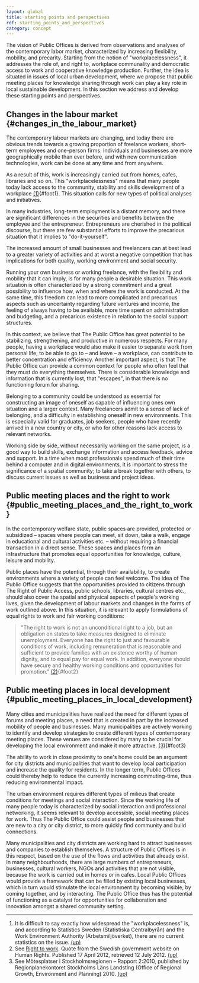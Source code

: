 ```yaml
---
layout: global
title: starting points and perspectives
ref: starting_points_and_perspectives
category: concept
---
```


The vision of Public Offices is derived from observations and analyses of the contemporary labor market, characterized by increasing flexibility, mobility, and precarity. Starting from the notion of "workplacelessness", it addresses the role of, and right to, workplace communality and democratic access to work and cooperative knowledge production. Further, the idea is situated in issues of local urban development, where we propose that public meeting places for knowledge sharing through work can play a key role in local sustainable development. In this section we address and develop these starting points and perspectives. 

## Changes in the labour market {#changes_in_the_labour_market}

The contemporary labour markets are changing, and today there are obvious trends towards a growing proportion of freelance workers, short-term employees and one-person firms. Individuals and businesses are more geographically mobile than ever before, and with new communication technologies, work can be done at any time and from anywhere.
  
As a result of this, work is increasingly carried out from homes, cafes, libraries and so on. This "workplacelessness" means that many people today lack access to the community, stability and skills development of a workplace [(1)](#footnotes){#foot1}. This situation calls for new types of political analyses and initiatives.
  
In many industries, long-term employment is a distant memory, and there are significant differences in the securities and benefits between the employee and the entrepreneur. Entrepreneurs are cherished in the political discourse, but there are few substantial efforts to improve the precarious situation that it implies to "do-it-yourself”.
  
The increased amount of small businesses and freelancers can at best lead to a greater variety of activities and at worst a negative competition that has implications for both quality, working environment and social security.
  
Running your own business or working freelance, with the flexibility and mobility that it can imply, is for many people a desirable situation. This work situation is often characterized by a strong commitment and a great possibility to influence how, when and where the work is conducted. At the same time, this freedom can lead to more complicated and precarious aspects such as uncertainty regarding future ventures and income, the feeling of always having to be available, more time spent on administration and budgeting, and a precarious existence in relation to the social support structures.
  
In this context, we believe that The Public Office has great potential to be stabilizing, strengthening, and productive in numerous respects. For many people, having a workplace would also make it easier to separate work from personal life; to be able to go to – and leave – a workplace, can contribute to better concentration and efficiency. Another important aspect, is that The Public Office can provide a common context for people who often feel that they must do everything themselves. There is considerable knowledge and information that is currently lost, that "escapes", in that there is no functioning forum for sharing.
  
Belonging to a community could be understood as essential for constructing an image of oneself as capable of influencing ones own situation and a larger context. Many freelancers admit to a sense of lack of belonging, and a difficulty in establishing oneself in new environments. This is especially valid for graduates, job seekers, people who have recently arrived in a new country or city, or who for other reasons lack access to relevant networks.
  
Working side by side, without necessarily working on the same project, is a good way to build skills, exchange information and access feedback, advice and support. In a time when most professionals spend much of their time behind a computer and in digital environments, it is important to stress the significance of a spatial community; to take a break together with others, to discuss current issues as well as business and project ideas.


## Public meeting places and the right to work {#public_meeting_places_and_the_right_to_work}

In the contemporary welfare state, public spaces are provided, protected or subsidized – spaces where people can meet, sit down, take a walk, engage in educational and cultural activities etc. – without requiring a financial transaction in a direct sense. These spaces and places form an infrastructure that promotes equal opportunities for knowledge, culture, leisure and mobility.

Public places have the potential, through their availability, to create environments where a variety of people can feel welcome. The idea of The Public Office suggests that the opportunities provided to citizens through The Right of Public Access, public schools, libraries, cultural centres etc., should also cover the spatial and physical aspects of people's working lives, given the development of labour markets and changes in the forms of work outlined above. In this situation, it is relevant to apply formulations of equal rights to work and fair working conditions:

> "The right to work is not an unconditional right to a job, but an obligation on states to take measures designed to eliminate unemployment. Everyone has the right to just and favourable conditions of work, including remuneration that is reasonable and sufficient to provide families with an existence worthy of human dignity, and to equal pay for equal work. In addition, everyone should have secure and healthy working conditions and opportunities for promotion." [(2)](#footnotes){#foot2}

## Public meeting places in local development {#public_meeting_places_in_local_development}

Many cities and municipalities have realized the need for different types of forums and meeting places, a need that is created in part by the increased mobility of people and businesses. Many municipalities are actively working to identify and develop strategies to create different types of contemporary meeting places. These venues are considered by many to be crucial for developing the local environment and make it more attractive. [(3)](#footnotes){#foot3} 
  
The ability to work in close proximity to one's home could be an argument for city districts and municipalities that want to develop local participation and increase the quality for residents. In the longer term, Public Offices could thereby help to reduce the currently increasing commuting-time, thus reducing environmental impact.
  
The urban environment requires different types of milieus that create conditions for meetings and social interaction. Since the working life of many people today is characterized by social interaction and professional networking, it seems relevant to develop accessible, social meeting places for work. Thus The Public Office could assist people and businesses that are new to a city or city district, to more quickly find community and build connections.
  
Many municipalities and city districts are working hard to attract businesses and companies to establish themselves. A structure of Public Offices is in this respect, based on the use of the flows and activities that already exist. In many neighbourhoods, there are large numbers of entrepreneurs, businesses, cultural workers, NGOs and activities that are not visible, because the work is carried out in homes or in cafes. Local Public Offices would provide a framework that can be filled by existing local businesses, which in turn would stimulate the local environment by becoming visible, by coming together, and by interacting. The Public Office thus has the potential of functioning as a catalyst for opportunities for collaboration and innovation amongst a shared community setting.

<hr id="footnotes"/>

01. It is difficult to say exactly how widespread the "workplacelessness" is, and according to Statistics Sweden (Statistiska Centralbyrån) and the Work Environment Authority (Arbetsmiljöverket), there are no current statistics on the issue. [(up)](#foot1)
02. See [Right to work](http://www.manskligarattigheter.se/en/human-rights/what-rights-are-there/right-to-work). Quote from the Swedish government website on Human Rights. Published 17 April 2012, retrieved 12 July 2012. [(up)](#foot2)
03. See Mötesplatser i Stockholmsregionen – Rapport 2:2010, published by Regionplanekontoret Stockholms Läns Landsting (Office of Regional Growth, Environment and Planning) 2010. [(up)](#foot3)